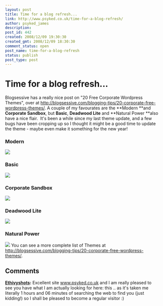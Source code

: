 ```yaml
---
layout: post
title: Time for a blog refresh...
link: http://www.psyked.co.uk/time-for-a-blog-refresh/
author: psyked_james
description: 
post_id: 442
created: 2008/12/09 19:30:30
created_gmt: 2008/12/09 18:30:30
comment_status: open
post_name: time-for-a-blog-refresh
status: publish
post_type: post
---
```


# Time for a blog refresh...

Blogsessive has a really nice post on "20 Free Corporate Wordpress Themes", over at <http://blogsessive.com/blogging-tips/20-corporate-free-wordpress-themes/>. A couple of my favourates are the **Modern **and **Corporate Sandbox**, but **Basic**, **Deadwood Lite** and **Natural Power **also have a nice flair.  It's been a while since my last theme update, and a few bugs have been cropping up so I thought it might be a good time to update the theme - maybe even make it something for the new year! 

### Modern

![](http://uploads.psyked.co.uk/2008/12/modern.jpg)

### Basic

![](http://uploads.psyked.co.uk/2008/12/basic.jpg)

### Corporate Sandbox

![](http://uploads.psyked.co.uk/2008/12/corporate-sandbox.jpg)

### Deadwood Lite

![](http://uploads.psyked.co.uk/2008/12/deadwood-lite.jpg)

### Natural Power

![](http://uploads.psyked.co.uk/2008/12/natural-power.jpg) You can see a more complete list of Themes at <http://blogsessive.com/blogging-tips/20-corporate-free-wordpress-themes/>.

## Comments

**[Ethivyshots](#489 "2009-03-04 20:22:08"):** Excellent site www.psyked.co.uk and I am really pleased to see you have what I am actually looking for here: this .. as it's taken me literally 1 hours and 06 minutes of searching the web to find you (just kidding!) so I shall be pleased to become a regular visitor :)

